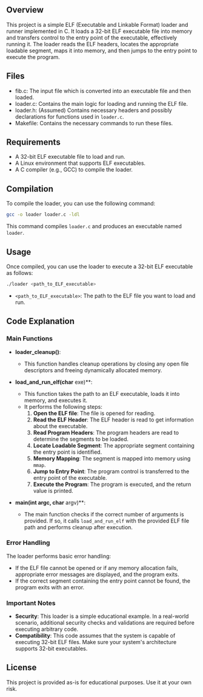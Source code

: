 ## Overview

This project is a simple ELF (Executable and Linkable Format) loader and runner implemented in C. It loads a 32-bit ELF executable file into memory and transfers control to the entry point of the executable, effectively running it. The loader reads the ELF headers, locates the appropriate loadable segment, maps it into memory, and then jumps to the entry point to execute the program.

## Files

- fib.c: The input file which is converted into an executable file and then loaded.
- loader.c: Contains the main logic for loading and running the ELF file.
- loader.h: (Assumed) Contains necessary headers and possibly declarations for functions used in `loader.c`.
- Makefile: Contains the necessary commands to run these files.

## Requirements

- A 32-bit ELF executable file to load and run.
- A Linux environment that supports ELF executables.
- A C compiler (e.g., GCC) to compile the loader.

## Compilation

To compile the loader, you can use the following command:

```sh
gcc -o loader loader.c -ldl
```

This command compiles `loader.c` and produces an executable named `loader`.

## Usage

Once compiled, you can use the loader to execute a 32-bit ELF executable as follows:

```sh
./loader <path_to_ELF_executable>
```

- `<path_to_ELF_executable>`: The path to the ELF file you want to load and run.

## Code Explanation

### Main Functions

- **loader_cleanup()**: 
  - This function handles cleanup operations by closing any open file descriptors and freeing dynamically allocated memory.

- **load_and_run_elf(char** exe)**:
  - This function takes the path to an ELF executable, loads it into memory, and executes it.
  - It performs the following steps:
    1. **Open the ELF file**: The file is opened for reading.
    2. **Read the ELF Header**: The ELF header is read to get information about the executable.
    3. **Read Program Headers**: The program headers are read to determine the segments to be loaded.
    4. **Locate Loadable Segment**: The appropriate segment containing the entry point is identified.
    5. **Memory Mapping**: The segment is mapped into memory using `mmap`.
    6. **Jump to Entry Point**: The program control is transferred to the entry point of the executable.
    7. **Execute the Program**: The program is executed, and the return value is printed.

- **main(int argc, char** argv)**:
  - The main function checks if the correct number of arguments is provided. If so, it calls `load_and_run_elf` with the provided ELF file path and performs cleanup after execution.

### Error Handling

The loader performs basic error handling:
- If the ELF file cannot be opened or if any memory allocation fails, appropriate error messages are displayed, and the program exits.
- If the correct segment containing the entry point cannot be found, the program exits with an error.

### Important Notes

- **Security**: This loader is a simple educational example. In a real-world scenario, additional security checks and validations are required before executing arbitrary code.
- **Compatibility**: This code assumes that the system is capable of executing 32-bit ELF files. Make sure your system's architecture supports 32-bit executables.

## License

This project is provided as-is for educational purposes. Use it at your own risk.

